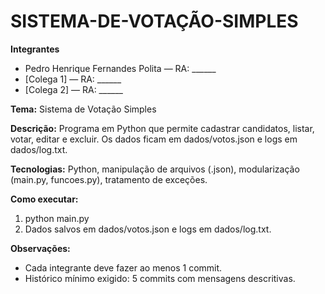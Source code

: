 ﻿# SISTEMA-DE-VOTAÇÃO-SIMPLES

**Integrantes**
- Pedro Henrique Fernandes Polita — RA: ______
- [Colega 1] — RA: ______
- [Colega 2] — RA: ______

**Tema:** Sistema de Votação Simples

**Descrição:** Programa em Python que permite cadastrar candidatos, listar, votar, editar e excluir. Os dados ficam em dados/votos.json e logs em dados/log.txt.

**Tecnologias:** Python, manipulação de arquivos (.json), modularização (main.py, funcoes.py), tratamento de exceções.

**Como executar:**
1. python main.py
2. Dados salvos em dados/votos.json e logs em dados/log.txt.

**Observações:**
- Cada integrante deve fazer ao menos 1 commit.
- Histórico mínimo exigido: 5 commits com mensagens descritivas.
